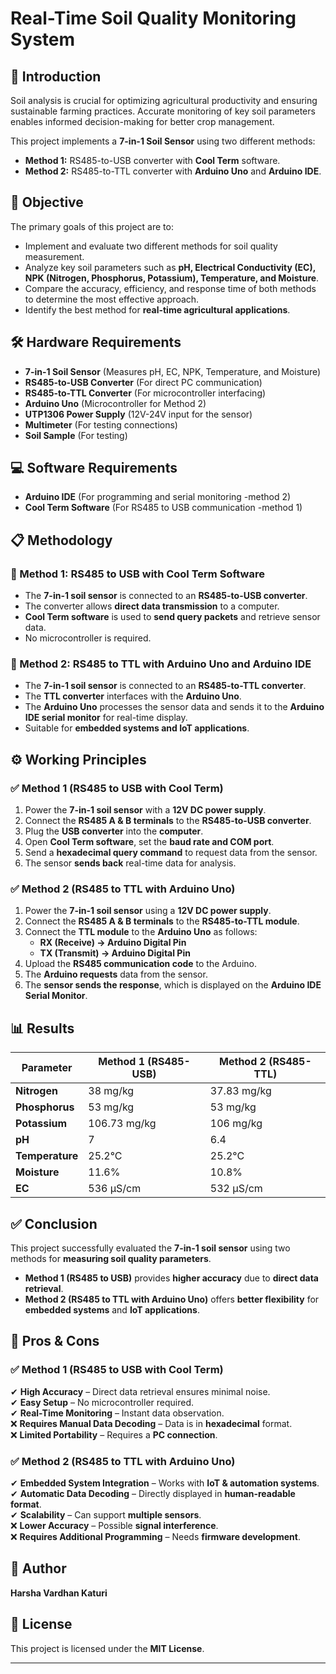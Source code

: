 # Real-Time Soil Quality Monitoring System  

## 📌 Introduction  
Soil analysis is crucial for optimizing agricultural productivity and ensuring sustainable farming practices. Accurate monitoring of key soil parameters enables informed decision-making for better crop management.  

This project implements a **7-in-1 Soil Sensor** using two different methods:  
- **Method 1:** RS485-to-USB converter with **Cool Term** software.  
- **Method 2:** RS485-to-TTL converter with **Arduino Uno** and **Arduino IDE**.  

## 🎯 Objective  
The primary goals of this project are to:  
- Implement and evaluate two different methods for soil quality measurement.  
- Analyze key soil parameters such as **pH, Electrical Conductivity (EC), NPK (Nitrogen, Phosphorus, Potassium), Temperature, and Moisture**.  
- Compare the accuracy, efficiency, and response time of both methods to determine the most effective approach.  
- Identify the best method for **real-time agricultural applications**.  

## 🛠️ Hardware Requirements  
- **7-in-1 Soil Sensor** (Measures pH, EC, NPK, Temperature, and Moisture)  
- **RS485-to-USB Converter** (For direct PC communication)  
- **RS485-to-TTL Converter** (For microcontroller interfacing)  
- **Arduino Uno** (Microcontroller for Method 2)  
- **UTP1306 Power Supply** (12V-24V input for the sensor)  
- **Multimeter** (For testing connections)  
- **Soil Sample** (For testing)  

## 💻 Software Requirements  
- **Arduino IDE** (For programming and serial monitoring -method 2)  
- **Cool Term Software** (For RS485 to USB communication -method 1)  

## 📋 Methodology  

### 🔹 Method 1: RS485 to USB with Cool Term Software  
- The **7-in-1 soil sensor** is connected to an **RS485-to-USB converter**.  
- The converter allows **direct data transmission** to a computer.  
- **Cool Term software** is used to **send query packets** and retrieve sensor data.  
- No microcontroller is required.  

### 🔹 Method 2: RS485 to TTL with Arduino Uno and Arduino IDE  
- The **7-in-1 soil sensor** is connected to an **RS485-to-TTL converter**.  
- The **TTL converter** interfaces with the **Arduino Uno**.  
- The **Arduino Uno** processes the sensor data and sends it to the **Arduino IDE serial monitor** for real-time display.  
- Suitable for **embedded systems and IoT applications**.  


## ⚙️ Working Principles  

### ✅ Method 1 (RS485 to USB with Cool Term)  
1. Power the **7-in-1 soil sensor** with a **12V DC power supply**.  
2. Connect the **RS485 A & B terminals** to the **RS485-to-USB converter**.  
3. Plug the **USB converter** into the **computer**.  
4. Open **Cool Term software**, set the **baud rate and COM port**.  
5. Send a **hexadecimal query command** to request data from the sensor.  
6. The sensor **sends back** real-time data for analysis.  

### ✅ Method 2 (RS485 to TTL with Arduino Uno)  
1. Power the **7-in-1 soil sensor** using a **12V DC power supply**.  
2. Connect the **RS485 A & B terminals** to the **RS485-to-TTL module**.  
3. Connect the **TTL module** to the **Arduino Uno** as follows:  
   - **RX (Receive) → Arduino Digital Pin**  
   - **TX (Transmit) → Arduino Digital Pin**  
4. Upload the **RS485 communication code** to the Arduino.  
5. The **Arduino requests** data from the sensor.  
6. The **sensor sends the response**, which is displayed on the **Arduino IDE Serial Monitor**.  

## 📊 Results  

| Parameter       | Method 1 (RS485-USB) | Method 2 (RS485-TTL) |
|----------------|---------------------|---------------------|
| **Nitrogen**   | 38 mg/kg             | 37.83 mg/kg         |
| **Phosphorus** | 53 mg/kg             | 53 mg/kg            |
| **Potassium**  | 106.73 mg/kg         | 106 mg/kg           |
| **pH**         | 7                    | 6.4                 |
| **Temperature**| 25.2°C               | 25.2°C              |
| **Moisture**   | 11.6%                | 10.8%               |
| **EC**         | 536 µS/cm            | 532 µS/cm           |

## ✅ Conclusion  

This project successfully evaluated the **7-in-1 soil sensor** using two methods for **measuring soil quality parameters**.  

- **Method 1 (RS485 to USB)** provides **higher accuracy** due to **direct data retrieval**.  
- **Method 2 (RS485 to TTL with Arduino Uno)** offers **better flexibility** for **embedded systems** and **IoT applications**.  

## 📌 Pros & Cons  

### ✅ Method 1 (RS485 to USB with Cool Term)  
✔ **High Accuracy** – Direct data retrieval ensures minimal noise.  
✔ **Easy Setup** – No microcontroller required.  
✔ **Real-Time Monitoring** – Instant data observation.  
❌ **Requires Manual Data Decoding** – Data is in **hexadecimal** format.  
❌ **Limited Portability** – Requires a **PC connection**.  

### ✅ Method 2 (RS485 to TTL with Arduino Uno)  
✔ **Embedded System Integration** – Works with **IoT & automation systems**.  
✔ **Automatic Data Decoding** – Directly displayed in **human-readable format**.  
✔ **Scalability** – Can support **multiple sensors**.  
❌ **Lower Accuracy** – Possible **signal interference**.  
❌ **Requires Additional Programming** – Needs **firmware development**.   

## 📝 Author  
**Harsha Vardhan Katuri**  

## 🔗 License  
This project is licensed under the **MIT License**.  

---


